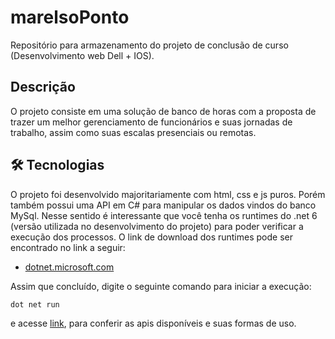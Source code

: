# marelsoPonto
Repositório para armazenamento do projeto de conclusão de curso (Desenvolvimento web Dell + IOS).
## Descrição
O projeto consiste em uma solução de banco de horas com a proposta de trazer um melhor gerenciamento de funcionários e suas jornadas de trabalho, assim como suas escalas presenciais ou remotas.

## 🛠 Tecnologias
O projeto foi desenvolvido majoritariamente com html, css e js puros. Porém também possui uma API em C# para manipular os dados vindos do banco MySql.
Nesse sentido é interessante que você tenha os runtimes do .net 6 (versão utilizada no desenvolvimento do projeto) para poder verificar a execução dos processos. O link de download dos runtimes pode ser encontrado no link a seguir:
* [dotnet.microsoft.com](https://dotnet.microsoft.com/en-us/download/dotnet/6.0)

Assim que concluído, digite o seguinte comando para iniciar a execução:
~~~javascript
dot net run
~~~
e acesse [link](https://localhost:7011/swagger), para conferir as apis disponíveis e suas formas de uso.
